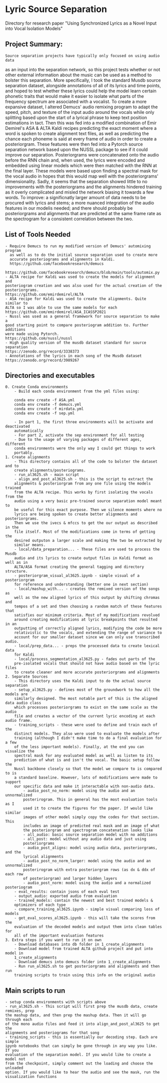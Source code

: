 # Lyric Source Separation
Directory for research paper "Using Synchronized Lyrics as a Novel Input into
Vocal Isolation Models"


## Project Summary:
    Source separation projects have typically only focused on using audio data
as an input into the separation network, so this project tests whether or not
other external information about the music can be used as a method to bolster
this separation. More specifically, I took the standard Musdb source separation
dataset, alongside annotations of all of its lyrics and time points, and hoped
to test whether these lyrics could help the model learn certain phonetic traits
that would make it easier to isolate what parts of the frequency spectrum are
associated with a vocalist. To create a more expansive dataset, I altered
Demucs' audio remixing program to adapt the speed, pitch, and texture of the
input audio around the vocals while only splitting based upon the start of a
lyrical phrase to keep text position estimations in tact. Then this was fed into
a modified combination of Emir Demirel's ASA & ALTA Kaldi recipes predicting the
exact moment where a word is spoken to create alignment text files, as well as
predicting the chance each phoneme is said at every frame of audio in order to
create a posteriorgram. These features were then fed into a Pytorch source
separation network based upon the NUSSL package to see if it could improve our
separation. Posteriorgrams were concatenated onto the audio before the
RNN chain and, when used, the lyrics were encoded and embedded using linear
models which were then matched with the RNN at the final layer. These models
were based upon finding a spectral mask for the vocal audio in hopes that this
would map well with the posteriorgrams' dimensionality. Sadly, it seems that the
separation showed little to no improvements with the posteriorgrams and the
alignments hindered training as it overly complicated and misled the network
biasing it towards a few words. To improve: a significnatly larger amount of
data needs to be procured with lyrics and stems; a more nuanced integration of
the audio features in our modelis needed; and there should probably
be posteriorgrams and alignments that are predicted at the same frame
rate as the spectrogram for a consistent correlation between the two.


## List of Tools Needed
    - Require Demucs to run my modified version of Demucs' automixing program
      as well as to do the initial source separation used to create more
      accurate posteriograms and alignments in Kaldi.
      https://github.com/facebookresearch/demucs
      https://github.com/facebookresearch/demucs/blob/main/tools/automix.py
    - ALTA recipe for Kaldi was used to create the models for alignment and
    posteriogram creation and was also used for the actual creation of the
    posteriorgrams.
    https://github.com/emirdemirel/ALTA
    - ASA recipe for Kaldi was used to create the alignments. Quite similar to
    ALTA so I was able to use the same models for each
    https://github.com/emirdemirel/ASA_ICASSP2021
    - Nussl was used as a general framework for source separation to make a
    good starting point to compare posteriogram addition to. Further additions
    were made using Pytorch.
    https://github.com/nussl/nussl
    - High quality version of the musdb dataset standard for source separation
    https://zenodo.org/record/3338373
    - Annotations of the lyrics in each song of the Musdb dataset
    https://zenodo.org/record/3989267

## Directories and executables
    0. Create Conda environments
        - Build each conda environment from the yml files using:

        conda env create -f ASA.yml
        conda env create -f demucs.yml
        conda env create -f mirdata.yml
        conda env create -f sep.yml

        - In part 1, the first three environments will be activate and deactivated
        automatically
        - For part 2, activate the sep environment for all testing
        - Due to the usage of varying packages of different ages, different
        conda environments were the only way I could get things to work
        portably.
    1. Create alignments
        - This directory contains all of the code to bolster the dataset and to
        create alignments/posteriograms.
        - run_al3625.sh - main script
        - align_and_post_al3625.sh - this is the script to extract the
        alignments & posteriorgram from any one file using the models trained
        from the ALTA recipe. This works by first isolating the vocals from the
        audio using a very basic pre-trained source separation model meant to
        be useful for this exact purpose. Then we silence moments where no
        lyrics are being spoken to create better alignments and posteriorgrams.
        Then we use the ivecs & mfccs to get the our output as described in the
        file itself. Most of the modifications come in terms of getting the
        desired outputon a larger scale and making the two be extracted by
        similar means.
        - local/data_preparation... - These files are used to process the Musdb
        audio and its lyrics to create output files in Kaldi format as well as in
        ALTA/ASA format creating the general tagging and directory structure.
        - posteriorgram_visual_al3625.ipynb - simple visual of a posteriorgram
        for reference and understanding (better one in next section)
        - local/mashup_with... - creates the remixed version of the songs as
        well as the new aligned lyrics of this output by shifting chromas and
        tempos of a set and then choosing a random match of these features that
        satisfies our minimum criteria. Most of my modifications revolved
        around creating modifications at lyric breakpoints that resulted in an
        outputting of correctly aligned lyrics, modifying the code be more
        relativistic to the vocals, and extending the range of variance to
        account for our smaller dataset since we can only use transcribed audio.
        - local/prep_data... - preps the processed data to create lexical data
        for Kaldi
        - local/process_segmentation_al3625.py - fades out parts of the
        pre-isolated vocals that should not have audio based on the lyric files
        to create cleaner and more accurate posteriorgrams and alignments
    2. Separate Sources
        - This directory uses the Kaldi input to do the actual source separation
        - setup_al3625.py - defines most of the groundwork to how all the models are
        similarly designed. The most notable part of this is the aligned data audio class
        which processes posteriorgrams to exist on the same scale as the audio
        file and creates a vector of the current lyric encoding at each audio frame.
        - training_scripts - these were used to define and train each of the
        distinct models. They also were used to evaluate the models after
        training (although I didn't make time to do a final evaluation for a few
        of the less important models). Finally, at the end you can visualize the
        spectral mask for any evaluated model as well as listen to its
        prediction of what is and isn't the vocal. The basic setup follow the
        Nussl backbone closely so that the model we compare to is compared to is
        a standard baseline. However, lots of modifications were made to support
        our specific data and make it interactable with non-audio data.
            - audio_post_no_norm: model using the audio and an unnormalized
            posterirogram. This in general has the most evaluation tools as I
            used it to create the figures for the paper. If would like similar
            images of other model simply copy the codes for that section. This
            includes an image of predicted real mask and an image of what
            the posteriorgram and spectrogram concatenation looks like
            - all_audio: basic source separation model with no additions
            - all_post: model without any audio data and just using
            posteriorgrams
            - audio_post_aligns: model using audio data, posteriorgrams, and the
            lyrical alignments
            - audio_post_no_norm_larger: model using the audio and an unnormalized
            posterirogram with extra posteriorgram rows (as dx & ddx of each row
            of posteriorgram) and larger hidden_layers
            - audio_post_norm: model using the audio and a normalized posteriogram
        - eval_results: contain jsons of each eval test
        - output_audio: exported audio from evaluation
        - trained_models: contain the newest and best trained models &
        optimizers of each type
        - compare_training_al3625.ipynb - simple visual comparing loss of models
        - get_eval_scores_al3625.ipynb - this will take the scores from the
        evaluation of the decoded models and output them into clean tables for
        all of the important evaluation features
    3. Extra steps if you want to run it on own
        - Download databases into db folder in 1_create_alignments
        - Download model from trained ALTA github project and put into model in
        1_create_alignments
        - Download demucs into demucs folder into 1_create_alignments
        - Run run_al3625.sh to get posteriorgrams and alignments and then run
        training scripts to train using this info on the original audio

## Main scripts to run
    - setup conda environments with scripts above
    - run_al3625.sh - This script will first prep the musdb data, create remixes, prep
    the mashup data, and then prep the mashup data. Then it will go through each
    of the mono audio files and feed it into align_and_post_al3625 to get the
    alignments and posteriograms for that song
    - training_scripts - this is essentially our decoding step. Each are simple
    ipynb notebooks that can simply be gone through in any way you like. If you
    evaluation of the separation model. If you would like to create a model not
    from the checkpoint, simply comment out the loading and choose the unloaded
    option. If you would like to hear the audio and see the mask, run the
    visualization functions
